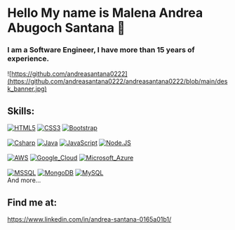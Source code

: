 # Hello My name is Malena Andrea Abugoch Santana 👋
### I am a Software Engineer, I have more than 15 years of experience.

![https://github.com/andreasantana0222](https://github.com/andreasantana0222/andreasantana0222/blob/main/desk_banner.jpg)

## Skills:
[![HTML5](https://img.shields.io/badge/html5-E34F26?style=for-the-badge&logo=html5&logoColor=white&labelColor=101010)]()
[![CSS3](https://img.shields.io/badge/CSS3-1572B6?style=for-the-badge&logo=CSS3&logoColor=white&labelColor=101010)]()
[![Bootstrap](https://img.shields.io/badge/bootstrap-7952B3?style=for-the-badge&logo=bootstrap&logoColor=white&labelColor=101010)]()
</br></br>
[![Csharp](https://img.shields.io/badge/csharp-239120?style=for-the-badge&logo=csharp&logoColor=white&labelColor=101010)]()
[![Java](https://img.shields.io/badge/Java-007396?style=for-the-badge&logo=java&logoColor=white&labelColor=101010)]()
[![JavaScript](https://img.shields.io/badge/JavaScript-F7DF1E?style=for-the-badge&logo=javascript&logoColor=white&labelColor=101010)]()
[![Node.JS](https://img.shields.io/badge/Node.JS-339933?style=for-the-badge&logo=node.js&logoColor=white&labelColor=101010)]()
</br></br>
[![AWS](https://img.shields.io/badge/AWS-232F3E?style=for-the-badge&logo=amazon-aws&logoColor=white&labelColor=101010)]()
[![Google_Cloud](https://img.shields.io/badge/Google_Cloud-4285F4?style=for-the-badge&logo=google_cloud&logoColor=white&labelColor=101010)]()
[![Microsoft_Azure](https://img.shields.io/badge/Microsoft_Azure-0089D6?style=for-the-badge&logo=microsoftazure&logoColor=white&labelColor=101010)]()
</br></br>
[![MSSQL](https://img.shields.io/badge/microsoftsqlserver-CC2927?style=for-the-badge&logo=microsoftsqlserver&logoColor=white&labelColor=101010)]()
[![MongoDB](https://img.shields.io/badge/MongoDB-47A248?style=for-the-badge&logo=mongodb&logoColor=white&labelColor=101010)]()
[![MySQL](https://img.shields.io/badge/MySQL-4479A1?style=for-the-badge&logo=mysql&logoColor=white&labelColor=101010)]()
</br>
And more...

## Find me at:

https://www.linkedin.com/in/andrea-santana-0165a01b1/
<!--
**andreasantana0222/andreasantana0222** is a ✨ _special_ ✨ repository because its `README.md` (this file) appears on your GitHub profile.

Here are some ideas to get you started:

- 🔭 I’m currently working on ...
- 🌱 I’m currently learning ...
- 👯 I’m looking to collaborate on ...
- 🤔 I’m looking for help with ...
- 💬 Ask me about ...
- 📫 How to reach me: ...
- 😄 Pronouns: ...
- ⚡ Fun fact: ...
-->
